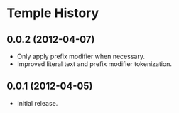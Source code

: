 # Temple History

## 0.0.2 (2012-04-07)

* Only apply prefix modifier when necessary.
* Improved literal text and prefix modifier tokenization.

## 0.0.1 (2012-04-05)

* Initial release.
